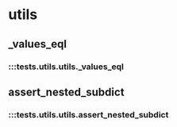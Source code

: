 # utils

## _values_eql

### :::tests.utils.utils._values_eql

## assert_nested_subdict

### :::tests.utils.utils.assert_nested_subdict

